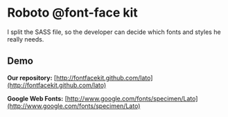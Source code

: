 # Roboto @font-face kit

I split the SASS file, so the developer can decide which fonts and styles he really needs.

## Demo
__Our repository:__ [http://fontfacekit.github.com/lato](http://fontfacekit.github.com/lato)

__Google Web Fonts:__ [http://www.google.com/fonts/specimen/Lato](http://www.google.com/fonts/specimen/Lato)
